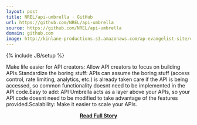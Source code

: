 ```yaml
---
layout: post
title: NREL/api-umbrella · GitHub
url: https://github.com/NREL/api-umbrella
source: https://github.com/NREL/api-umbrella
domain: github.com
image: http://kinlane-productions.s3.amazonaws.com/ap-evangelist-site/curated/screenshots/9352_api500_com.png
---
```

{% include JB/setup %}<p>Make life easier for API creators: Allow API creators to focus on building APIs.Standardize the boring stuff: APIs can assume the boring stuff (access control, rate limiting, analytics, etc.) is already taken care if the API is being accessed, so common functionality doesnt need to be implemented in the API code.Easy to add: API Umbrella acts as a layer above your APIs, so your API code doesnt need to be modified to take advantage of the features provided.Scalability: Make it easier to scale your APIs.</p>
<center><p><a href="https://github.com/NREL/api-umbrella" style='padding:25px; font-sze:18px; font-weight: bold;'>Read Full Story</a></p></center>
